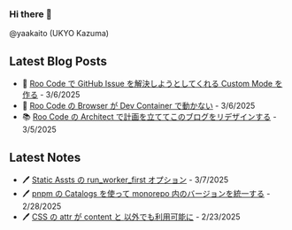 ### Hi there 👋

@yaakaito (UKYO Kazuma)


## Latest Blog Posts

- 👾 [Roo Code で GitHub Issue を解決しようとしてくれる Custom Mode を作る](https://yaakai.to/blog/2025/roo-code-issue-hunter) - 3/6/2025
- 🐋 [Roo Code の Browser が Dev Container で動かない](https://yaakai.to/blog/2025/fixing-roo-code-browser-issues-in-dev-container) - 3/6/2025
- 📚 [Roo Code の Architect で計画を立ててこのブログをリデザインする](https://yaakai.to/blog/2025/blog-redesign-with-architect) - 3/5/2025

## Latest Notes

- 🖊 [Static Assts の run_worker_first オプション](https://yaakai.to/note/70) - 3/7/2025
- 🖊 [pnpm の Catalogs を使って monorepo 内のバージョンを統一する](https://yaakai.to/note/45) - 2/28/2025
- 🖊 [CSS の attr が content と <string> 以外でも利用可能に](https://yaakai.to/note/43) - 2/23/2025

<!--
**yaakaito/yaakaito** is a ✨ _special_ ✨ repository because its `README.md` (this file) appears on your GitHub profile.
-->
